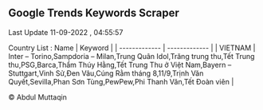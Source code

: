 

## Google Trends Keywords Scraper 
 
Last Update 11-09-2022 , 04:55:57

Country List :
 Name  | Keyword |
| ------------- | ------------- |
| VIETNAM | Inter – Torino,Sampdoria – Milan,Trung Quân Idol,Trăng trung thu,Tết Trung thu,PSG,Barca,Thẩm Thúy Hằng,Tết Trung Thu ở Việt Nam,Bayern – Stuttgart,Vinh Sử,Đen Vâu,Cúng Rằm tháng 8,11/9,Trịnh Văn Quyết,Sevilla,Phan Sơn Tùng,PewPew,Phi Thanh Vân,Tết Đoàn viên |



© Abdul Muttaqin 
